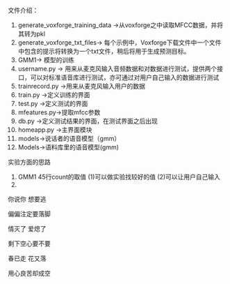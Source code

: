 文件介绍：

1. generate_voxforge_training_data  ->从voxforge之中读取MFCC数据，并将其转为pkl
2. generate_voxforge_txt_files-> 每个示例中，Voxforge下载文件中一个文件中包含的提示将转换为一个txt文件，稍后将用于生成预测目标。
3. GMM1-> 模型的训练
4. username.py  ->  用来从麦克风输入音频数据和对数据进行测试，提供两个接口，可以对标准语音库进行测试，亦可通过对用户自己输入的数据进行测试
5. trainrecord.py ->用来从麦克风输入用户的数据
6. train.py ->定义训练的界面
7. test.py ->定义测试的界面
8.  mfeatures.py->提取mfcc参数
9. db.py ->定义测试结果的界面，在测试界面之后出现
10. homeapp.py ->主界面模块
11. models->说话者的语音模型（gmm）
12. Models->语料库里的语音模型(gmm)

实验方面的思路

1. GMM1 45行count的取值 (1)可以做实验找较好的值 (2)可以让用户自己输入
2. 



你说你 想要逃

偏偏注定要落脚

情灭了 爱熄了

剩下空心要不要

春已走 花又落

用心良苦却成空

